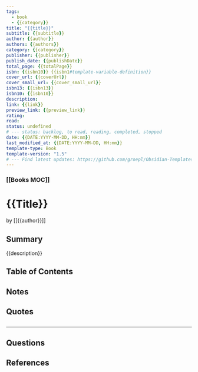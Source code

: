 ```yaml
---
tags:
  - book
  - {{category}}
title: "{{title}}"
subtitle: {{subtitle}}
author: {{author}}
authors: {{authors}}
category: {{category}}
publisher: {{publisher}}
publish_date: {{publishDate}}
total_page: {{totalPage}}
isbn: {{isbn10}} {{isbn1#template-variable-definition}}
cover_url: {{coverUrl}}
cover_small_url: {{cover_small_url}}
isbn13: {{isbn13}}
isbn10: {{isbn10}}
description:
link: {{link}}
preview_link: {{preview_link}}
rating:
read:
status: undefined
# --- status: backlog, to read, reading, completed, stopped
date: {{DATE:YYYY-MM-DD, HH:mm}}
last_modified_at: {{DATE:YYYY-MM-DD, HH:mm}}
template-type: Book
template-version: "1.5"
# --- Find latest updates: https://github.com/groepl/Obsidian-Templates
---
```


### [[Books MOC]]

# {{Title}}

by [[{{author}}]]

## Summary

<!--The Book in 3 Sentences. No more than a couple paragraphs summarizing this BOOK -->

{{description}}

## Table of Contents

## <!--Link to table of contents (TOC) -->

## Notes

## <!-- The main content of my thoughts really -->

## Quotes

## <!-- Notable quotes with reference to their page or location -->

---

## Questions

## <!-- What remains for you to consider? -->

## References

<!-- Links to pages not referenced in the content -->
